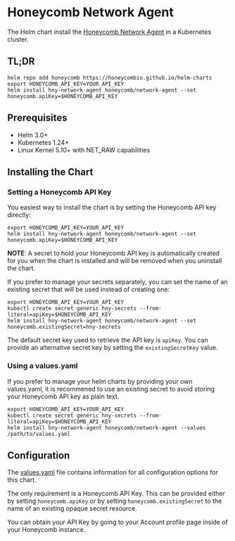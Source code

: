 # Honeycomb Network Agent

The Helm chart install the [Honeycomb Network Agent](https://github.com/honeycombio/honeycomb-network-agent) in a Kubernetes cluster.

## TL;DR

```console
helm repo add honeycomb https://honeycombio.github.io/helm-charts
export HONEYCOMB_API_KEY=YOUR_API_KEY
helm install hny-network-agent honeycomb/network-agent --set honeycomb.apiKey=$HONEYCOMB_API_KEY
```

## Prerequisites

- Helm 3.0+
- Kubernetes 1.24+
- Linux Kernel 5.10+ with NET_RAW capabilities

## Installing the Chart

### Setting a Honeycomb API Key

You easiest way to install the chart is by setting the Honeycomb API key directly:

```console
export HONEYCOMB_API_KEY=YOUR_API_KEY
helm install hny-network-agent honeycomb/network-agent --set honeycomb.apiKey=$HONEYCOMB_API_KEY
```

**NOTE**: A secret to hold your Honeycomb API key is automatically created for you when the chart is installed and will be removed when you uninstall the chart.

If you prefer to manage your secrets separately, you can set the name of an existing secret that will be used instead of creating one:

```console
export HONEYCOMB_API_KEY=YOUR_API_KEY
kubectl create secret generic hny-secrets --from-literal=apiKey=$HONEYCOMB_API_KEY
helm install hny-network-agent honeycomb/network-agent --set honeycomb.existingSecret=hny-secrets
```

The default secret key used to retrieve the API key is `apiKey`. You can provide an alternative secret key by setting the `existingSecretKey` value.

### Using a values.yaml

If you prefer to manage your helm charts by providing your own values.yaml, it is recommened to use an existing secret to avoid storing your Honeycomb API key as plain text. 

```console
export HONEYCOMB_API_KEY=YOUR_API_KEY
kubectl create secret generic hny-secrets --from-literal=apiKey=$HONEYCOMB_API_KEY
helm install hny-network-agent honeycomb/network-agent --values /path/to/values.yaml
```

## Configuration

The [values.yaml](./values.yaml) file contains information for all configuration options for this chart.

The only requirement is a Honeycomb API Key. This can be provided either by setting `honeycomb.apiKey` or by setting `honeycomb.existingSecret` to the name of an existing opaque secret resource. 

You can obtain your API Key by going to your Account profile page inside of your Honeycomb instance.
